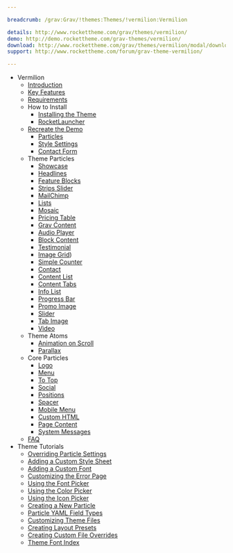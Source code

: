 ```yaml
---

breadcrumb: /grav:Grav/!themes:Themes/!vermilion:Vermilion

details: http://www.rockettheme.com/grav/themes/vermilion/
demo: http://demo.rockettheme.com/grav-themes/vermilion/
download: http://www.rockettheme.com/grav/themes/vermilion/modal/downloads
support: http://www.rockettheme.com/forum/grav-theme-vermilion/

---
```


* Vermilion
    * [Introduction]()
    * [Key Features](INDEX.md#key-features)
    * [Requirements](INDEX.md#requirements)
    * How to Install
        * [Installing the Theme](http://docs.gantry.org/gantry5/basics/installation#installing-a-gantry-theme)
        * [RocketLauncher](../../start/rocketlauncher.md)
    * [Recreate the Demo](demo.md)
        * [Particles](demo.md#particles)
        * [Style Settings](demo_settings.md)        
        * [Contact Form](../../start/contact.md)
    * Theme Particles
        - [Showcase](particle_showcase.md)
        - [Headlines](particle_headlines.md)
        - [Feature Blocks](particle_featureblocks.md)
        - [Strips Slider](particle_stripsslider.md)
        - [MailChimp](particle_mailchimp.md)
        - [Lists](particle_lists.md)
        - [Mosaic](particle_mosaic.md)
        - [Pricing Table](particle_pricing.md)
        - [Grav Content](particle_grav.md)
        - [Audio Player](particle_audio.md)
        - [Block Content](particle_block.md)
        - [Testimonial](particle_testimonial.md)
        - [Image Grid](particle_image.md))
        - [Simple Counter](particle_simplecounter.md)
        - [Contact](particle_contact.md)
        - [Content List](particle_contentlist.md)
        - [Content Tabs](particle_contenttabs.md)
        - [Info List](particle_info.md)
        - [Progress Bar](particle_progressbar.md)
        - [Promo Image](particle_promoimage.md)
        - [Slider](particle_slider.md)
        - [Tab Image](particle_tabimage.md)
        - [Video](particle_video.md)
    - Theme Atoms
        * [Animation on Scroll](atom_aos.md)
        * [Parallax](atom_parallax.md)
    * Core Particles 
        - [Logo](http://docs.gantry.org/gantry5/particles/logo)
        - [Menu](http://docs.gantry.org/gantry5/particles/menu-control)
        - [To Top](http://docs.gantry.org/gantry5/particles/to-top)
        - [Social](http://docs.gantry.org/gantry5/particles/social)
        - [Positions](http://docs.gantry.org/gantry5/particles/position)
        - [Spacer](http://docs.gantry.org/gantry5/particles/spacer)
        - [Mobile Menu](http://docs.gantry.org/gantry5/particles/mobile-menu)
        - [Custom HTML](http://docs.gantry.org/gantry5/particles/custom-html)
        - [Page Content](http://docs.gantry.org/gantry5/particles/page-content)
        - [System Messages](http://docs.gantry.org/gantry5/particles/system-messages)
    * [FAQ](faq.md)
* Theme Tutorials
    - [Overriding Particle Settings](http://docs.gantry.org/gantry5/tutorials/overriding-particle-settings)
    - [Adding a Custom Style Sheet](http://docs.gantry.org/gantry5/tutorials/adding-a-custom-style-sheet)
    - [Adding a Custom Font](http://docs.gantry.org/gantry5/tutorials/fonts)
    - [Customizing the Error Page](http://docs.gantry.org/gantry5/tutorials/customize-the-error-page)
    - [Using the Font Picker](http://docs.gantry.org/gantry5/tutorials/using-the-font-picker)
    - [Using the Color Picker](http://docs.gantry.org/gantry5/tutorials/using-the-color-picker)
    - [Using the Icon Picker](http://docs.gantry.org/gantry5/tutorials/using-the-icon-picker)
    - [Creating a New Particle](http://docs.gantry.org/gantry5/advanced/creating-a-new-particle)
    - [Particle YAML Field Types](http://docs.gantry.org/gantry5/advanced/particle-yaml-field-types)
    - [Customizing Theme Files](http://docs.gantry.org/gantry5/advanced/customizing-theme-files)
    - [Creating Layout Presets](http://docs.gantry.org/gantry5/advanced/creating-layout-presets)
    - [Creating Custom File Overrides](http://docs.gantry.org/gantry5/advanced/file-overrides)
    - [Theme Font Index](../../../technical_tips/general/font_index.md)
